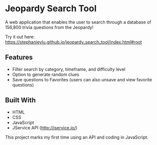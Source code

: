 # Jeopardy Search Tool
A web application that enables the user to search through a database of 156,800 trivia questions from the Jeopardy! 

Try it out here: https://stephanieylu.github.io/jeopardy_search_tool/index.html#root

## Features

* Filter search by category, timeframe, and difficulty level
* Option to generate random clues 
* Save questions to Favorites (users can also unsave and view favorite questions)

## Built With

* HTML
* CSS
* JavaScript
* JService API (http://jservice.io/)

This project marks my first time using an API and coding in JavaScript. 
